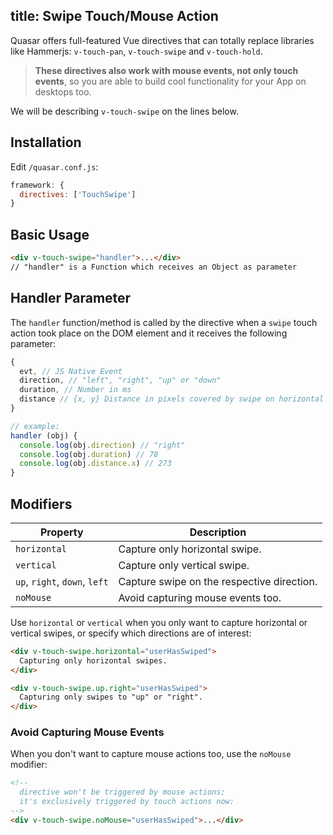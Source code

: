 title: Swipe Touch/Mouse Action
---
Quasar offers full-featured Vue directives that can totally replace libraries like Hammerjs: `v-touch-pan`, `v-touch-swipe` and `v-touch-hold`.

> **These directives also work with mouse events, not only touch events**, so you are able to build cool functionality for your App on desktops too.

We will be describing `v-touch-swipe` on the lines below.
<input type="hidden" data-fullpage-demo="touch-directives/touch-swipe">

## Installation
Edit `/quasar.conf.js`:
```js
framework: {
  directives: ['TouchSwipe']
}
```

## Basic Usage
``` html
<div v-touch-swipe="handler">...</div>
// "handler" is a Function which receives an Object as parameter
```

## Handler Parameter
The `handler` function/method is called by the directive when a `swipe` touch action took place on the DOM element and it receives the following parameter:
``` js
{
  evt, // JS Native Event
  direction, // "left", "right", "up" or "down"
  duration, // Number in ms
  distance // {x, y} Distance in pixels covered by swipe on horizontal and vertical
}

// example:
handler (obj) {
  console.log(obj.direction) // "right"
  console.log(obj.duration) // 78
  console.log(obj.distance.x) // 273
}
```

## Modifiers
| Property | Description |
| --- | --- |
| `horizontal` | Capture only horizontal swipe. |
| `vertical` | Capture only vertical swipe. |
| `up`, `right`, `down`, `left` | Capture swipe on the respective direction. |
| `noMouse` | Avoid capturing mouse events too. |

Use `horizontal` or `vertical` when you only want to capture horizontal or vertical swipes, or specify which directions are of interest:
``` html
<div v-touch-swipe.horizontal="userHasSwiped">
  Capturing only horizontal swipes.
</div>

<div v-touch-swipe.up.right="userHasSwiped">
  Capturing only swipes to "up" or "right".
</div>
```

### Avoid Capturing Mouse Events
When you don't want to capture mouse actions too, use the `noMouse` modifier:
``` html
<!--
  directive won't be triggered by mouse actions;
  it's exclusively triggered by touch actions now:
-->
<div v-touch-swipe.noMouse="userHasSwiped">...</div>
```

